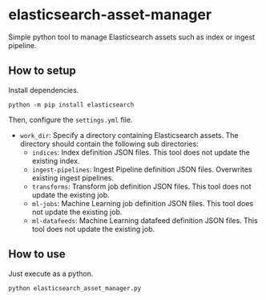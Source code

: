 # elasticsearch-asset-manager
Simple python tool to manage Elasticsearch assets such as index or ingest pipeline.

## How to setup

Install dependencies.

```
python -m pip install elasticsearch
```

Then, configure the `settings.yml` file.

- `work_dir`: Specify a directory containing Elasticsearch assets. The directory should contain the following sub directories:
    - `indices`: Index definition JSON files. This tool does not update the existing index.
    - `ingest-pipelines`: Ingest Pipeline definition JSON files. Overwrites existing ingest pipelines.
    - `transforms`: Transform job definition JSON files. This tool does not update the existing job.
    - `ml-jobs`: Machine Learning job definition JSON files. This tool does not update the existing job.
    - `ml-datafeeds`: Machine Learning datafeed definition JSON files. This tool does not update the existing job.

## How to use

Just execute as a python.

```
python elasticsearch_asset_manager.py
```
